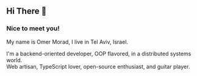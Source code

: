 ## Hi There 👋

### Nice to meet you!
My name is Omer Morad, I live in Tel Aviv, Israel.

I'm a backend-oriented developer, OOP flavored, in a distributed systems world. \
Web artisan, TypeScript lover, open-source enthusiast, and guitar player.
